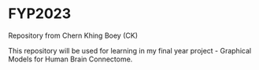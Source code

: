 # FYP2023
Repository from Chern Khing Boey (CK)

This repository will be used for learning in my final year project - Graphical Models for Human Brain Connectome. 
